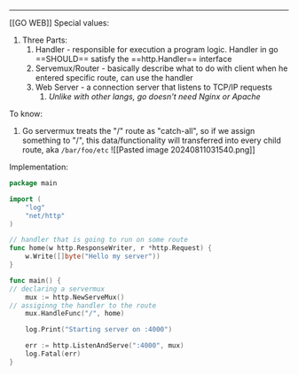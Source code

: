 ***
[[GO WEB]]
Special values:
1. Three Parts: 
	1. Handler - responsible for execution a program logic. Handler in go ==SHOULD== satisfy the ==http.Handler== interface 
	2. Servemux/Router -  basically describe what to do with client when he entered specific route, can use the handler
	3. Web Server - a connection server that listens to TCP/IP requests 
		1. *Unlike with other langs, go doesn't need Nginx or Apache*

To know:
 1. Go servermux treats the "/" route as "catch-all", so if we assign something to "/", this data/functionality will transferred into every child route, aka `/bar/foo/etc`
![[Pasted image 20240811031540.png]]

Implementation:
```go 
package main

import (
	"log"
	"net/http"
) 

// handler that is going to run on some route 
func home(w http.ResponseWriter, r *http.Request) {
    w.Write([]byte("Hello my server"))
}

func main() {
// declaring a servermux 
    mux := http.NewServeMux()
// assiginng the handler to the route 
    mux.HandleFunc("/", home)

    log.Print("Starting server on :4000")

    err := http.ListenAndServe(":4000", mux)
    log.Fatal(err)
}
```